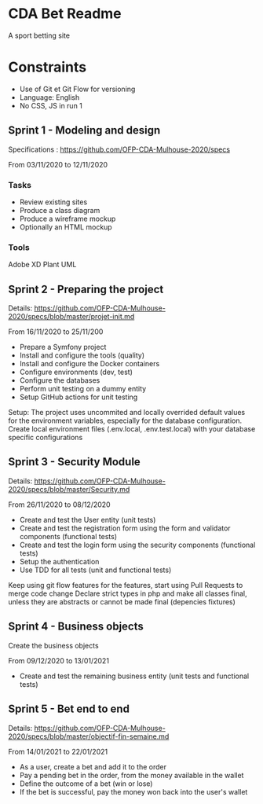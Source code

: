 # CDA Bet Readme

A sport betting site

# Constraints

- Use of Git et Git Flow for versioning
- Language: English
- No CSS, JS in run 1

## Sprint 1 - Modeling and design

Specifications : https://github.com/OFP-CDA-Mulhouse-2020/specs

From 03/11/2020 to 12/11/2020

### Tasks

- Review existing sites
- Produce a class diagram
- Produce a wireframe mockup
- Optionally an HTML mockup

### Tools

Adobe XD
Plant UML

## Sprint 2 - Preparing the project

Details: https://github.com/OFP-CDA-Mulhouse-2020/specs/blob/master/projet-init.md

From 16/11/2020 to 25/11/200

- Prepare a Symfony project
- Install and configure the tools (quality)
- Install and configure the Docker containers
- Configure environments (dev, test)
- Configure the databases
- Perform unit testing on a dummy entity
- Setup GitHub actions for unit testing

Setup: The project uses uncommited and locally overrided default values for the environment variables, especially for the database configuration. Create local environment files (.env.local, .env.test.local) with your database specific configurations

## Sprint 3 - Security Module

Details: https://github.com/OFP-CDA-Mulhouse-2020/specs/blob/master/Security.md

From 26/11/2020 to 08/12/2020

- Create and test the User entity (unit tests)
- Create and test the registration form using the form and validator components (functional tests)
- Create and test the login form using the security components (functional tests)
- Setup the authentication
- Use TDD for all tests (unit and functional tests)

Keep using git flow features for the features, start using Pull Requests to merge code change
Declare strict types in php and make all classes final, unless they are abstracts or cannot be made final (depencies fixtures)

## Sprint 4 - Business objects

Create the business objects

From 09/12/2020 to 13/01/2021

- Create and test the remaining business entity (unit tests and functional tests)

## Sprint 5 - Bet end to end

Details: https://github.com/OFP-CDA-Mulhouse-2020/specs/blob/master/objectif-fin-semaine.md

From 14/01/2021 to 22/01/2021

- As a user, create a bet and add it to the order
- Pay a pending bet in the order, from the money available in the wallet
- Define the outcome of a bet (win or lose)
- If the bet is successful, pay the money won back into the user's wallet
